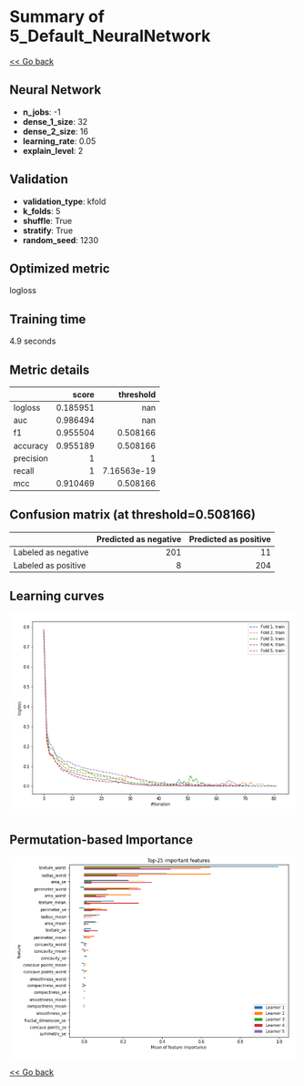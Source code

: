 # Summary of 5_Default_NeuralNetwork

[<< Go back](../README.md)


## Neural Network
- **n_jobs**: -1
- **dense_1_size**: 32
- **dense_2_size**: 16
- **learning_rate**: 0.05
- **explain_level**: 2

## Validation
 - **validation_type**: kfold
 - **k_folds**: 5
 - **shuffle**: True
 - **stratify**: True
 - **random_seed**: 1230

## Optimized metric
logloss

## Training time

4.9 seconds

## Metric details
|           |    score |     threshold |
|:----------|---------:|--------------:|
| logloss   | 0.185951 | nan           |
| auc       | 0.986494 | nan           |
| f1        | 0.955504 |   0.508166    |
| accuracy  | 0.955189 |   0.508166    |
| precision | 1        |   1           |
| recall    | 1        |   7.16563e-19 |
| mcc       | 0.910469 |   0.508166    |


## Confusion matrix (at threshold=0.508166)
|                     |   Predicted as negative |   Predicted as positive |
|:--------------------|------------------------:|------------------------:|
| Labeled as negative |                     201 |                      11 |
| Labeled as positive |                       8 |                     204 |

## Learning curves
![Learning curves](learning_curves.png)

## Permutation-based Importance
![Permutation-based Importance](permutation_importance.png)

[<< Go back](../README.md)
